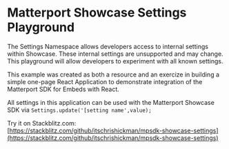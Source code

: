 # Matterport Showcase Settings Playground

The Settings Namespace allows developers access to internal settings within Showcase. These internal settings are unsupported and may change. This playground will allow developers to experiment with all known settings.

This example was created as both a resource and an exercize in building a simple one-page React Application to demonstrate integration of the Matterport SDK for Embeds with React.

All settings in this application can be used with the Matterport Showcase SDK via `Settings.update('[setting name',value);`

Try it on Stackblitz.com: [https://stackblitz.com/github/itschrishickman/mpsdk-showcase-settings](https://stackblitz.com/github/itschrishickman/mpsdk-showcase-settings)
